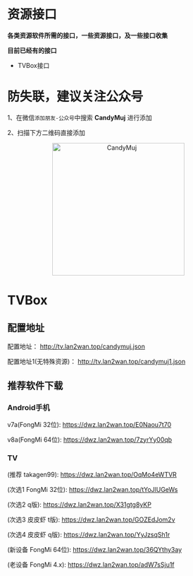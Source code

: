 # 资源接口
**各类资源软件所需的接口，一些资源接口，及一些接口收集** 

**目前已经有的接口**

* TVBox接口



# 防失联，建议关注公众号

1、在微信```添加朋友-公众号```中搜索   **CandyMuj** 进行添加

2、扫描下方二维码直接添加

<div align=center>
<img src="https://img1.imgtp.com/2023/08/16/KGWoQwgV.png" alt="CandyMuj" width="300" />
</div>

# TVBox

## 配置地址
配置地址： http://tv.lan2wan.top/candymuj.json

配置地址1(无特殊资源)： http://tv.lan2wan.top/candymuj1.json

## 推荐软件下载

### Android手机

v7a(FongMi 32位): https://dwz.lan2wan.top/E0Naou7t70

v8a(FongMi 64位): https://dwz.lan2wan.top/7zyrYy00qb

### TV

(推荐 takagen99): https://dwz.lan2wan.top/OqMo4eWTVR

(次选1 FongMi 32位): https://dwz.lan2wan.top/tYoJlUGeWs

(次选2 q版): https://dwz.lan2wan.top/X31gtg8yKP

(次选3 皮皮虾 t版): https://dwz.lan2wan.top/GOZEdJom2v

(次选4 皮皮虾 q版): https://dwz.lan2wan.top/YyJzsqSh1r

(新设备 FongMi 64位): https://dwz.lan2wan.top/36QYthy3ay

(老设备 FongMi 4.x): https://dwz.lan2wan.top/adW7sSju1f

